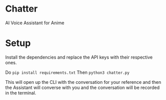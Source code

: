 # Chatter
AI Voice Assistant for Anime

# Setup
Install the dependencies and replace the API keys with their respective ones.

Do `pip install requirements.txt`
Then `python3 chatter.py`

This will open up the CLI with the conversation for your reference and then the Assistant will converse with you and the conversation will be recorded in the terminal.
